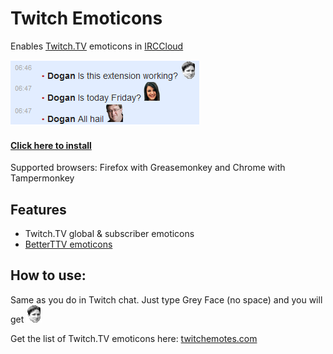 # Twitch Emoticons
Enables [Twitch.TV](http://www.twitch.tv/) emoticons in [IRCCloud](https://www.irccloud.com/)

![Screenshot](extras/screenshot.png)

#### [Click here to install](https://github.com/dogancelik/irccloud-twitch-emoticons/raw/master/build/twitch_emoticons.user.js)

Supported browsers: Firefox with Greasemonkey and Chrome with Tampermonkey

## Features
* Twitch.TV global & subscriber emoticons
* [BetterTTV emoticons](https://nightdev.com/betterttv/faces.php)

## How to use:
Same as you do in Twitch chat. Just type Grey Face (no space) and you will get ![Grey Face](extras/greyface.png)

Get the list of Twitch.TV emoticons here: [twitchemotes.com](http://twitchemotes.com/)
